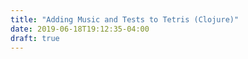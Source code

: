 ```yaml
---
title: "Adding Music and Tests to Tetris (Clojure)"
date: 2019-06-18T19:12:35-04:00
draft: true
---
```


